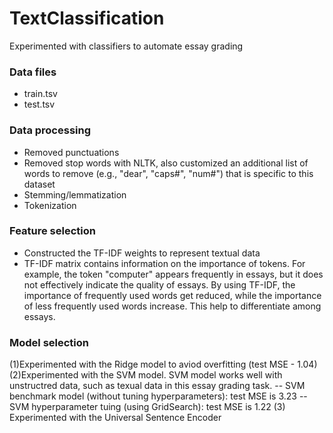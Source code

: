 # TextClassification

Experimented with classifiers to automate essay grading

### Data files
- train.tsv
- test.tsv

### Data processing
- Removed punctuations 
- Removed stop words with NLTK, also customized an additional list of words to remove (e.g., "dear", "caps#", "num#") that is specific to this dataset
- Stemming/lemmatization
- Tokenization

### Feature selection
- Constructed the TF-IDF weights to represent textual data
- TF-IDF matrix contains information on the importance of tokens. For example, the token "computer" appears frequently in essays, but it does not effectively indicate the quality of essays. By using TF-IDF, the importance of frequently used words get reduced, while the importance of less frequently used words increase. This help to differentiate among essays.


### Model selection
(1)Experimented with the Ridge model to aviod overfitting (test MSE - 1.04)
(2)Experimented with the SVM model. SVM model works well with unstructred data, such as texual data in this essay grading task. 
-- SVM benchmark model (without tuning hyperparameters): test MSE is 3.23
-- SVM hyperparameter tuing (using GridSearch): test MSE is 1.22
(3) Experimented with the Universal Sentence Encoder
